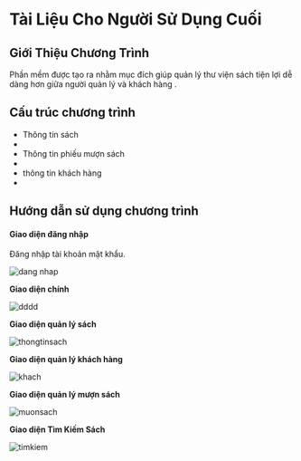 # Tài Liệu Cho Người Sử Dụng Cuối
## Giới Thiệu Chương Trình
Phần mềm được tạo ra nhằm mục đích giúp quản lý thư viện sách tiện lợi dễ dàng hơn giữa người quản lý và khách hàng .
## Cấu trúc chương trình
<ul>
<li> Thông tin sách<li>
<li> Thông tin phiếu mượn sách<li>
<li> thông tin khách hàng<li>
</ul>

## Hướng dẫn sử dụng chương trình

#### Giao diện đăng nhập

Đăng nhập tài khoản mật khẩu.

![dang nhap](https://user-images.githubusercontent.com/27818800/28241703-9b87de2e-69c3-11e7-9955-40bbc17544a1.png)

**Giao diện chính**

![dddd](https://user-images.githubusercontent.com/27818800/28241722-e57588c4-69c3-11e7-844e-4f6e53b1d648.png)

**Giao diện quản lý sách**




![thongtinsach](https://user-images.githubusercontent.com/27818800/28241746-5b5f77f2-69c4-11e7-9913-6bc196ecdbeb.png)

**Giao diện quản lý khách hàng**

![khach](https://user-images.githubusercontent.com/27818800/28241760-da5ead70-69c4-11e7-94e4-8d416f247542.png)


**Giao diện quản lý mượn sách**


![muonsach](https://user-images.githubusercontent.com/27818800/28241767-0301480a-69c5-11e7-91f4-18d51c505160.png)


**Giao diện Tìm Kiếm Sách**


![timkiem](https://user-images.githubusercontent.com/27818800/28241788-75580092-69c5-11e7-80a4-4a7aa7981a24.png)
  
